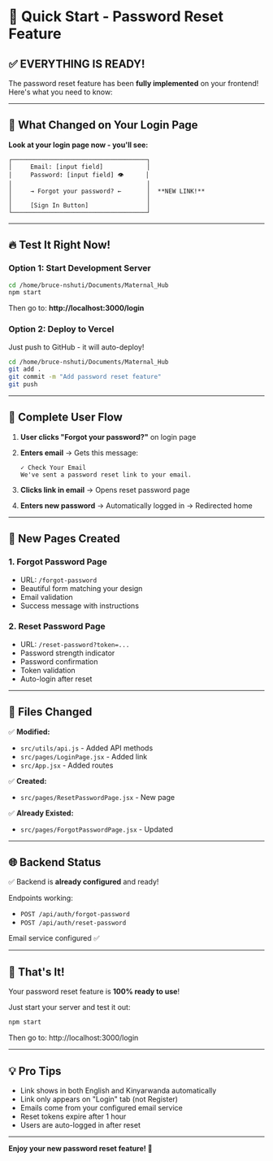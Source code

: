 # 🚀 Quick Start - Password Reset Feature

## ✅ EVERYTHING IS READY!

The password reset feature has been **fully implemented** on your frontend! Here's what you need to know:

---

## 🎯 What Changed on Your Login Page

**Look at your login page now - you'll see:**

```
┌─────────────────────────────────────┐
│     Email: [input field]            │
│     Password: [input field] 👁️      │
│                                     │
│     → Forgot your password? ←       │  **NEW LINK!**
│                                     │
│     [Sign In Button]                │
└─────────────────────────────────────┘
```

---

## 🔥 Test It Right Now!

### Option 1: Start Development Server
```bash
cd /home/bruce-nshuti/Documents/Maternal_Hub
npm start
```

Then go to: **http://localhost:3000/login**

### Option 2: Deploy to Vercel
Just push to GitHub - it will auto-deploy!

```bash
cd /home/bruce-nshuti/Documents/Maternal_Hub
git add .
git commit -m "Add password reset feature"
git push
```

---

## 📱 Complete User Flow

1. **User clicks "Forgot your password?"** on login page
   
2. **Enters email** → Gets this message:
   ```
   ✓ Check Your Email
   We've sent a password reset link to your email.
   ```

3. **Clicks link in email** → Opens reset password page

4. **Enters new password** → Automatically logged in → Redirected home

---

## 🎨 New Pages Created

### 1. Forgot Password Page
- URL: `/forgot-password`
- Beautiful form matching your design
- Email validation
- Success message with instructions

### 2. Reset Password Page  
- URL: `/reset-password?token=...`
- Password strength indicator
- Password confirmation
- Token validation
- Auto-login after reset

---

## 🔧 Files Changed

✅ **Modified:**
- `src/utils/api.js` - Added API methods
- `src/pages/LoginPage.jsx` - Added link
- `src/App.jsx` - Added routes

✅ **Created:**
- `src/pages/ResetPasswordPage.jsx` - New page

✅ **Already Existed:**
- `src/pages/ForgotPasswordPage.jsx` - Updated

---

## 🌐 Backend Status

✅ Backend is **already configured** and ready!

Endpoints working:
- `POST /api/auth/forgot-password`
- `POST /api/auth/reset-password`

Email service configured ✅

---

## 🎊 That's It!

Your password reset feature is **100% ready to use**!

Just start your server and test it out:
```bash
npm start
```

Then go to: http://localhost:3000/login

---

## 💡 Pro Tips

- Link shows in both English and Kinyarwanda automatically
- Link only appears on "Login" tab (not Register)
- Emails come from your configured email service
- Reset tokens expire after 1 hour
- Users are auto-logged in after reset

---

**Enjoy your new password reset feature! 🎉**
